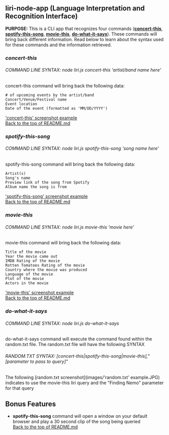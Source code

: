 ## liri-node-app (Language Interpretation and Recognition Interface)
**PURPOSE:** This is a CLI app that recognizes four commands ([**concert-this**](#concert-this), [**spotify-this-song**](#spotify-this-song), [**movie-this**](#movie-this), [**do-what-it-says**](#do-what-it-says)). These commands will bring back different information. Read below to learn about the syntax used for these commands and the information retrieved.

### ***concert-this***
###### COMMAND LINE SYNTAX: node liri.js concert-this 'artist/band name here'
concert-this command will bring back the following data:
```
# of upcoming events by the artist/band
Concert/Venue/Festival name
Event location
Date of the event (formatted as 'MM/DD/YYYY')
```
['concert-this' screenshot example](images/concert-this.JPG) <br/>
[Back to the top of README.md](#liri-node-app-language-interpretation-and-recognition-interface)

### ***spotify-this-song***
###### COMMAND LINE SYNTAX: node liri.js spotify-this-song 'song name here'
spotify-this-song command will bring back the following data:
 ```
Artist(s)
Song's name
Preview link of the song from Spotify
Album name the song is from
 ```
 ['spotify-this-song' screenshot example](images/spotify-this-song.JPG) <br/>
 [Back to the top of README.md](#liri-node-app-language-interpretation-and-recognition-interface)


### ***movie-this***
###### COMMAND LINE SYNTAX: node liri.js movie-this 'movie here'

movie-this command will bring back the following data:
```
Title of the movie
Year the movie came out
IMDB Rating of the movie
Rotten Tomatoes Rating of the movie
Country where the movie was produced
Language of the movie
Plot of the movie
Actors in the movie
```
['movie-this' screenshot example](images/movie-this.JPG) <br/>
[Back to the top of README.md](#liri-node-app-language-interpretation-and-recognition-interface)


### ***do-what-it-says***
###### COMMAND LINE SYNTAX: node liri.js do-what-it-says
do-what-it-says command will execute the command found within the random.txt file. The random.txt file will have the following SYNTAX
###### RANDOM.TXT SYNTAX: [concert-this|spotify-this-song|movie-this],"[parameter to pass to query]"
The following [random.txt screenshot](images/'random.txt' example.JPG) indicates to use the movie-this liri query and the "Finding Nemo" parameter for that query


## Bonus Features
* **spotify-this-song** command will open a window on your default browser and play a 30 second clip of the song being queried <br/>
[Back to the top of README.md](#liri-node-app-language-interpretation-and-recognition-interface)
